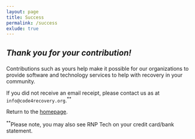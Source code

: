 ```yaml
---
layout: page
title: Success
permalink: /success
exlude: true
---
```

<h2>

_**Thank you** for your contribution!_

</h2>

Contributions such as yours help make it possible for our organizations to provide software and technology services to help with recovery in your community.

If you did not receive an email receipt, please contact us as at `info@code4recovery.org`.<sup>**</sup>

Return to the [homepage](https://code4recovery.org).

<sup>**</sup>Please note, you may also see RNP Tech on your credit card/bank statement.

